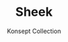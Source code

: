 ---
image_primary: img/sheek_collection_konsept_finium-410x410.png
image_secondary: img/sheek_collection_konsept_2-1-1000x400.jpg
subtitle: Konsept Collection
description: "The%20Konsept%20collection%20pushes%20the%20boundaries%20of%20creativity.%20With%20its%20all%20in%20all%20classic%2C%20vintage%20and%20contemporary%20designs%2C%20it%20adapts%20to%20any%20decor.%20The%20eye%20will%20undeniably%20be%20drawn%20to%20this%20combination%20of%20lines%20exposed%20by%20a%20meticulous%20finish."
title: Sheek
designer: Finium
image_thumb: img/sheek_collection_konsept_2-1-410x410.jpg
href: https://finium.ca/en/decorative-walls/sheek/
tags: 
  - finium
  - decorative-walls
category: decorative-walls
manufacturer: Finium
slug: /manufacturers/finium/decorative-walls/finium-sheek
---